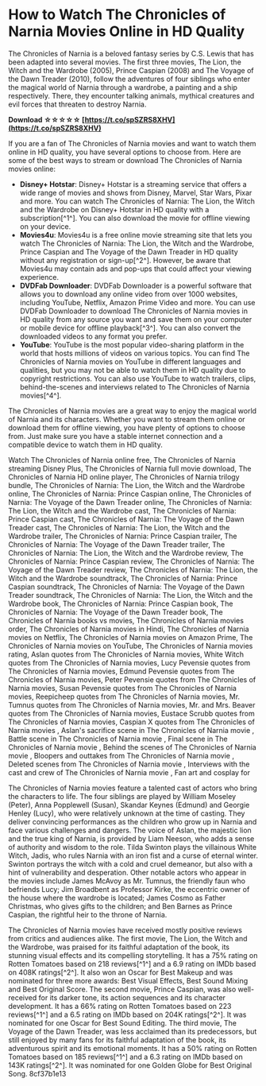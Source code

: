
 
# How to Watch The Chronicles of Narnia Movies Online in HD Quality
  
The Chronicles of Narnia is a beloved fantasy series by C.S. Lewis that has been adapted into several movies. The first three movies, The Lion, the Witch and the Wardrobe (2005), Prince Caspian (2008) and The Voyage of the Dawn Treader (2010), follow the adventures of four siblings who enter the magical world of Narnia through a wardrobe, a painting and a ship respectively. There, they encounter talking animals, mythical creatures and evil forces that threaten to destroy Narnia.
 
**Download ☆☆☆☆☆ [https://t.co/spSZRS8XHV](https://t.co/spSZRS8XHV)**


  
If you are a fan of The Chronicles of Narnia movies and want to watch them online in HD quality, you have several options to choose from. Here are some of the best ways to stream or download The Chronicles of Narnia movies online:
  
- **Disney+ Hotstar**: Disney+ Hotstar is a streaming service that offers a wide range of movies and shows from Disney, Marvel, Star Wars, Pixar and more. You can watch The Chronicles of Narnia: The Lion, the Witch and the Wardrobe on Disney+ Hotstar in HD quality with a subscription[^1^]. You can also download the movie for offline viewing on your device.
- **Movies4u**: Movies4u is a free online movie streaming site that lets you watch The Chronicles of Narnia: The Lion, the Witch and the Wardrobe, Prince Caspian and The Voyage of the Dawn Treader in HD quality without any registration or sign-up[^2^]. However, be aware that Movies4u may contain ads and pop-ups that could affect your viewing experience.
- **DVDFab Downloader**: DVDFab Downloader is a powerful software that allows you to download any online video from over 1000 websites, including YouTube, Netflix, Amazon Prime Video and more. You can use DVDFab Downloader to download The Chronicles of Narnia movies in HD quality from any source you want and save them on your computer or mobile device for offline playback[^3^]. You can also convert the downloaded videos to any format you prefer.
- **YouTube**: YouTube is the most popular video-sharing platform in the world that hosts millions of videos on various topics. You can find The Chronicles of Narnia movies on YouTube in different languages and qualities, but you may not be able to watch them in HD quality due to copyright restrictions. You can also use YouTube to watch trailers, clips, behind-the-scenes and interviews related to The Chronicles of Narnia movies[^4^].

The Chronicles of Narnia movies are a great way to enjoy the magical world of Narnia and its characters. Whether you want to stream them online or download them for offline viewing, you have plenty of options to choose from. Just make sure you have a stable internet connection and a compatible device to watch them in HD quality.
 
Watch The Chronicles of Narnia online free,  The Chronicles of Narnia streaming Disney Plus,  The Chronicles of Narnia full movie download,  The Chronicles of Narnia HD online player,  The Chronicles of Narnia trilogy bundle,  The Chronicles of Narnia: The Lion, the Witch and the Wardrobe online,  The Chronicles of Narnia: Prince Caspian online,  The Chronicles of Narnia: The Voyage of the Dawn Treader online,  The Chronicles of Narnia: The Lion, the Witch and the Wardrobe cast,  The Chronicles of Narnia: Prince Caspian cast,  The Chronicles of Narnia: The Voyage of the Dawn Treader cast,  The Chronicles of Narnia: The Lion, the Witch and the Wardrobe trailer,  The Chronicles of Narnia: Prince Caspian trailer,  The Chronicles of Narnia: The Voyage of the Dawn Treader trailer,  The Chronicles of Narnia: The Lion, the Witch and the Wardrobe review,  The Chronicles of Narnia: Prince Caspian review,  The Chronicles of Narnia: The Voyage of the Dawn Treader review,  The Chronicles of Narnia: The Lion, the Witch and the Wardrobe soundtrack,  The Chronicles of Narnia: Prince Caspian soundtrack,  The Chronicles of Narnia: The Voyage of the Dawn Treader soundtrack,  The Chronicles of Narnia: The Lion, the Witch and the Wardrobe book,  The Chronicles of Narnia: Prince Caspian book,  The Chronicles of Narnia: The Voyage of the Dawn Treader book,  The Chronicles of Narnia books vs movies,  The Chronicles of Narnia movies order,  The Chronicles of Narnia movies in Hindi,  The Chronicles of Narnia movies on Netflix,  The Chronicles of Narnia movies on Amazon Prime,  The Chronicles of Narnia movies on YouTube,  The Chronicles of Narnia movies rating,  Aslan quotes from The Chronicles of Narnia movies,  White Witch quotes from The Chronicles of Narnia movies,  Lucy Pevensie quotes from The Chronicles of Narnia movies,  Edmund Pevensie quotes from The Chronicles of Narnia movies,  Peter Pevensie quotes from The Chronicles of Narnia movies,  Susan Pevensie quotes from The Chronicles of Narnia movies,  Reepicheep quotes from The Chronicles of Narnia movies,  Mr. Tumnus quotes from The Chronicles of Narnia movies,  Mr. and Mrs. Beaver quotes from The Chronicles of Narnia movies,  Eustace Scrubb quotes from The Chronicles of Narnia movies,  Caspian X quotes from The Chronicles of Narnia movies ,  Aslan's sacrifice scene in The Chronicles of Narnia movie ,  Battle scene in The Chronicles of Narnia movie ,  Final scene in The Chronicles of Narnia movie ,  Behind the scenes of The Chronicles of Narnia movie ,  Bloopers and outtakes from The Chronicles of Narnia movie ,  Deleted scenes from The Chronicles of Narnia movie ,  Interviews with the cast and crew of The Chronicles of Narnia movie ,  Fan art and cosplay for
  
The Chronicles of Narnia movies feature a talented cast of actors who bring the characters to life. The four siblings are played by William Moseley (Peter), Anna Popplewell (Susan), Skandar Keynes (Edmund) and Georgie Henley (Lucy), who were relatively unknown at the time of casting. They deliver convincing performances as the children who grow up in Narnia and face various challenges and dangers. The voice of Aslan, the majestic lion and the true king of Narnia, is provided by Liam Neeson, who adds a sense of authority and wisdom to the role. Tilda Swinton plays the villainous White Witch, Jadis, who rules Narnia with an iron fist and a curse of eternal winter. Swinton portrays the witch with a cold and cruel demeanor, but also with a hint of vulnerability and desperation. Other notable actors who appear in the movies include James McAvoy as Mr. Tumnus, the friendly faun who befriends Lucy; Jim Broadbent as Professor Kirke, the eccentric owner of the house where the wardrobe is located; James Cosmo as Father Christmas, who gives gifts to the children; and Ben Barnes as Prince Caspian, the rightful heir to the throne of Narnia.
  
The Chronicles of Narnia movies have received mostly positive reviews from critics and audiences alike. The first movie, The Lion, the Witch and the Wardrobe, was praised for its faithful adaptation of the book, its stunning visual effects and its compelling storytelling. It has a 75% rating on Rotten Tomatoes based on 218 reviews[^1^] and a 6.9 rating on IMDb based on 408K ratings[^2^]. It also won an Oscar for Best Makeup and was nominated for three more awards: Best Visual Effects, Best Sound Mixing and Best Original Score. The second movie, Prince Caspian, was also well-received for its darker tone, its action sequences and its character development. It has a 66% rating on Rotten Tomatoes based on 223 reviews[^1^] and a 6.5 rating on IMDb based on 204K ratings[^2^]. It was nominated for one Oscar for Best Sound Editing. The third movie, The Voyage of the Dawn Treader, was less acclaimed than its predecessors, but still enjoyed by many fans for its faithful adaptation of the book, its adventurous spirit and its emotional moments. It has a 50% rating on Rotten Tomatoes based on 185 reviews[^1^] and a 6.3 rating on IMDb based on 143K ratings[^2^]. It was nominated for one Golden Globe for Best Original Song.
 8cf37b1e13
 
